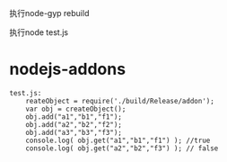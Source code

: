 执行node-gyp rebuild

执行node test.js
# nodejs-addons

	test.js:
    	reateObject = require('./build/Release/addon');
    	var obj = createObject();
    	obj.add("a1","b1","f1");
    	obj.add("a2","b2","f2");
    	obj.add("a3","b3","f3");
    	console.log( obj.get("a1","b1","f1") ); //true
    	console.log( obj.get("a2","b2","f3") ); // false
